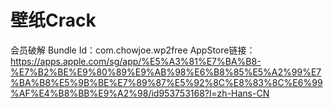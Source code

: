 # 壁纸Crack
会员破解
Bundle Id：com.chowjoe.wp2free
AppStore链接：https://apps.apple.com/sg/app/%E5%A3%81%E7%BA%B8-%E7%B2%BE%E9%80%89%E9%AB%98%E6%B8%85%E5%A2%99%E7%BA%B8%E5%9B%BE%E7%89%87%E5%92%8C%E8%83%8C%E6%99%AF%E4%B8%BB%E9%A2%98/id953753168?l=zh-Hans-CN
